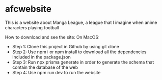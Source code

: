 # afcwebsite

This is a website about Manga League, a league that I imagine when anime characters playing football

How to download and see the site:
On MacOS:
- Step 1: Clone this project in Github by using git clone
- Step 2: Use npm i or npm install to download all the dependencies included in the package.json
- Step 3: Run npx prisma generate in order to generate the schema that contain the database of the web
- Step 4: Use npm run dev to run the website


